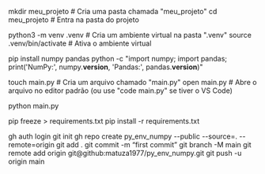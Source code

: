 mkdir meu_projeto  # Cria uma pasta chamada "meu_projeto"
cd meu_projeto  # Entra na pasta do projeto

python3 -m venv .venv  # Cria um ambiente virtual na pasta ".venv"
source .venv/bin/activate  # Ativa o ambiente virtual

pip install numpy pandas
python -c "import numpy; import pandas; print('NumPy:', numpy.__version__, 'Pandas:', pandas.__version__)"

touch main.py  # Cria um arquivo chamado "main.py"
open main.py  # Abre o arquivo no editor padrão (ou use "code main.py" se tiver o VS Code)

python main.py

pip freeze > requirements.txt
pip install -r requirements.txt

gh auth login
git init
gh repo create py_env_numpy --public --source=. --remote=origin
git add .
git commit -m “first commit”
git branch -M main
git remote add origin git@github:matuza1977/py_env_numpy.git
git push -u origin main
